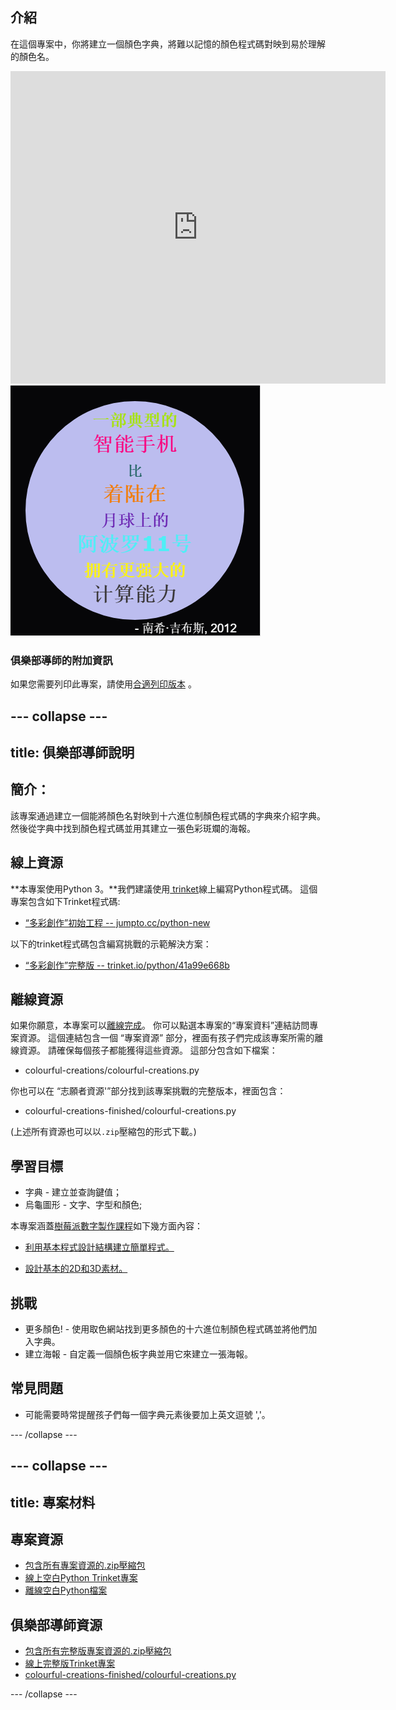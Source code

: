 ## 介紹

在這個專案中，你將建立一個顏色字典，將難以記憶的顏色程式碼對映到易於理解的顏色名。

<div class="trinket">
  <iframe src="https://trinket.io/embed/python/7b6df6ed38?outputOnly=true&start=result" width="600" height="500" frameborder="0" marginwidth="0" marginheight="0" allowfullscreen>
  </iframe>
  <img src="images/colourful-finished.png">
</div>

### 俱樂部導師的附加資訊

如果您需要列印此專案，請使用[合適列印版本](https://projects.raspberrypi.org/zh-CN/projects/colourful-creations/print) 。

--- collapse ---
---
title: 俱樂部導師說明
---

## 簡介：

該專案通過建立一個能將顏色名對映到十六進位制顏色程式碼的字典來介紹字典。 然後從字典中找到顏色程式碼並用其建立一張色彩斑斕的海報。

## 線上資源

**本專案使用Python 3。**我們建議使用[ trinket](https://trinket.io/)線上編寫Python程式碼。 這個專案包含如下Trinket程式碼:

* [“多彩創作”初始工程 -- jumpto.cc/python-new](http://jumpto.cc/python-new)

以下的trinket程式碼包含編寫挑戰的示範解決方案：

* [“多彩創作”完整版 -- trinket.io/python/41a99e668b](https://trinket.io/python/7b6df6ed38)

## 離線資源

如果你願意，本專案可以[離線完成](https://www.codeclubprojects.org/en-GB/resources/python-working-offline/)。 你可以點選本專案的“專案資料”連結訪問專案資源。 這個連結包含一個 “專案資源” 部分，裡面有孩子們完成該專案所需的離線資源。 請確保每個孩子都能獲得這些資源。 這部分包含如下檔案：

* colourful-creations/colourful-creations.py

你也可以在 “志願者資源'”部分找到該專案挑戰的完整版本，裡面包含：

* colourful-creations-finished/colourful-creations.py

(上述所有資源也可以以`.zip`壓縮包的形式下載。)

## 學習目標

* 字典 - 建立並查詢鍵值；
* 烏龜圖形 - 文字、字型和顏色;

本專案涵蓋[樹莓派數字製作課程](http://rpf.io/curriculum)如下幾方面內容：

* [利用基本程式設計結構建立簡單程式。](https://www.raspberrypi.org/curriculum/programming/creator)

* [設計基本的2D和3D素材。](https://www.raspberrypi.org/curriculum/design/creator)

## 挑戰

* 更多顏色! - 使用取色網站找到更多顏色的十六進位制顏色程式碼並將他們加入字典。 
* 建立海報 - 自定義一個顏色板字典並用它來建立一張海報。 

## 常見問題

* 可能需要時常提醒孩子們每一個字典元素後要加上英文逗號 ','。 

--- /collapse ---

--- collapse ---
---
title: 專案材料
---

## 專案資源

* [包含所有專案資源的.zip壓縮包](resources/colourful-creations-project-resources.zip)
* [線上空白Python Trinket專案](http://jumpto.cc/python-new)
* [離線空白Python檔案](resources/new-new.py)

## 俱樂部導師資源

* [包含所有完整版專案資源的.zip壓縮包](resources/colourful-creations-volunteer-resources.zip)
* [線上完整版Trinket專案](https://trinket.io/python/7b6df6ed38)
* [colourful-creations-finished/colourful-creations.py](resources/colourful-creations-finished-colourful-creations.py)

--- /collapse ---